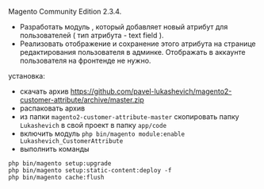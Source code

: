 Magento Community Edition 2.3.4.
- Разработать модуль , который добавляет новый атрибут для пользователей ( тип атрибута - text field ).
- Реализовать отображение и сохранение этого атрибута на странице редактирования пользователя в админке. Отображать в аккаунте пользователя на фронтенде не нужно. 

установка:
- скачать архив https://github.com/pavel-lukashevich/magento2-customer-attribute/archive/master.zip
- распаковать архив
- из папки `magento2-customer-attribute-master` скопировать папку `Lukashevich` в свой проект в папку `app/code`
- включить модуль `php bin/magento module:enable Lukashevich_CustomerAttribute`
- выполнить команды 
```
php bin/magento setup:upgrade
php bin/magento setup:static-content:deploy -f
php bin/magento cache:flush
```
